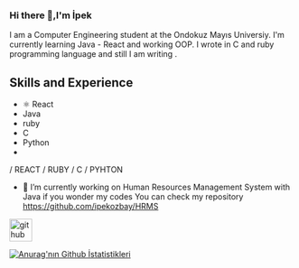 ### Hi there 👋,I'm İpek 
I am a Computer Engineering student at the Ondokuz Mayıs Universiy.
I'm currently learning Java - React and working OOP.
I wrote in C and ruby programming language and still I am writing .

## Skills and Experience
* ⚛ React
*   Java 
*   ruby 
*   C
*   Python
* 
/ REACT / RUBY / C / PYHTON

- 🔭 I’m currently working on Human Resources Management System with Java  if you wonder my codes You can check my repository https://github.com/ipekozbay/HRMS


[<img src='https://cdn.jsdelivr.net/npm/simple-icons@3.0.1/icons/github.svg' alt='github' height='40'>](https://github.com/ipekozbay)  

[![Anurag'nın Github İstatistikleri](https://github-readme-stats.vercel.app/api?username=ipekozbay)](https://github.com/anuraghazra/github-readme-stats)

